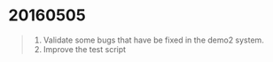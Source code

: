 20160505
===

>1. Validate some bugs that have be fixed in the demo2 system.
>2. Improve the test script
